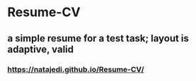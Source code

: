 # Resume-CV
## a simple resume for a test task; layout is adaptive, valid
### https://natajedi.github.io/Resume-CV/
